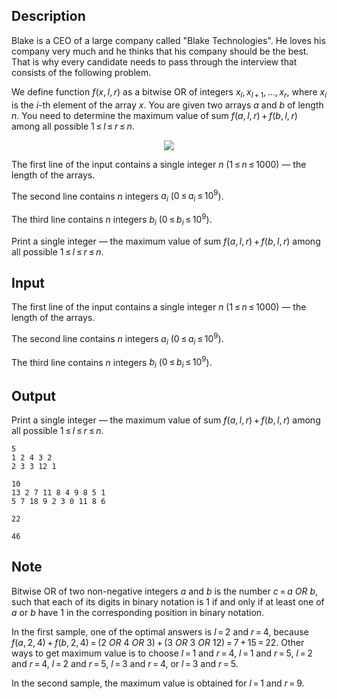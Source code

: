 ## Description

<div><p>Blake is a CEO of a large company called "Blake Technologies". He loves his company very much and he thinks that his company should be the best. That is why every candidate needs to pass through the interview that consists of the following problem.</p><p>We define function <span class="tex-span"><i>f</i>(<i>x</i>, <i>l</i>, <i>r</i>)</span> as a bitwise OR of integers <span class="tex-span"><i>x</i><sub class="lower-index"><i>l</i></sub>, <i>x</i><sub class="lower-index"><i>l</i> + 1</sub>, ..., <i>x</i><sub class="lower-index"><i>r</i></sub></span>, where <span class="tex-span"><i>x</i><sub class="lower-index"><i>i</i></sub></span> is the <span class="tex-span"><i>i</i></span>-th element of the array <span class="tex-span"><i>x</i></span>. You are given two arrays <span class="tex-span"><i>a</i></span> and <span class="tex-span"><i>b</i></span> of length <span class="tex-span"><i>n</i></span>. You need to determine the maximum value of sum <span class="tex-span"><i>f</i>(<i>a</i>, <i>l</i>, <i>r</i>) + <i>f</i>(<i>b</i>, <i>l</i>, <i>r</i>)</span> among all possible <span class="tex-span">1 ≤ <i>l</i> ≤ <i>r</i> ≤ <i>n</i></span>.</p><center> <img class="tex-graphics" src="file://Nmx5rHcu.png" style="max-width: 100.0%;max-height: 100.0%;"> </center></div><div class="input-specification"><p>The first line of the input contains a single integer <span class="tex-span"><i>n</i></span> (<span class="tex-span">1 ≤ <i>n</i> ≤ 1000</span>)&nbsp;— the length of the arrays.</p><p>The second line contains <span class="tex-span"><i>n</i></span> integers <span class="tex-span"><i>a</i><sub class="lower-index"><i>i</i></sub></span> (<span class="tex-span">0 ≤ <i>a</i><sub class="lower-index"><i>i</i></sub> ≤ 10<sup class="upper-index">9</sup></span>).</p><p>The third line contains <span class="tex-span"><i>n</i></span> integers <span class="tex-span"><i>b</i><sub class="lower-index"><i>i</i></sub></span> (<span class="tex-span">0 ≤ <i>b</i><sub class="lower-index"><i>i</i></sub> ≤ 10<sup class="upper-index">9</sup></span>).</p></div><div class="output-specification"><p>Print a single integer&nbsp;— the maximum value of sum <span class="tex-span"><i>f</i>(<i>a</i>, <i>l</i>, <i>r</i>) + <i>f</i>(<i>b</i>, <i>l</i>, <i>r</i>)</span> among all possible <span class="tex-span">1 ≤ <i>l</i> ≤ <i>r</i> ≤ <i>n</i></span>.</p></div>

## Input

<p>The first line of the input contains a single integer <span class="tex-span"><i>n</i></span> (<span class="tex-span">1 ≤ <i>n</i> ≤ 1000</span>)&nbsp;— the length of the arrays.</p><p>The second line contains <span class="tex-span"><i>n</i></span> integers <span class="tex-span"><i>a</i><sub class="lower-index"><i>i</i></sub></span> (<span class="tex-span">0 ≤ <i>a</i><sub class="lower-index"><i>i</i></sub> ≤ 10<sup class="upper-index">9</sup></span>).</p><p>The third line contains <span class="tex-span"><i>n</i></span> integers <span class="tex-span"><i>b</i><sub class="lower-index"><i>i</i></sub></span> (<span class="tex-span">0 ≤ <i>b</i><sub class="lower-index"><i>i</i></sub> ≤ 10<sup class="upper-index">9</sup></span>).</p>

## Output

<p>Print a single integer&nbsp;— the maximum value of sum <span class="tex-span"><i>f</i>(<i>a</i>, <i>l</i>, <i>r</i>) + <i>f</i>(<i>b</i>, <i>l</i>, <i>r</i>)</span> among all possible <span class="tex-span">1 ≤ <i>l</i> ≤ <i>r</i> ≤ <i>n</i></span>.</p>





```input1
5
1 2 4 3 2
2 3 3 12 1

```




```input2
10
13 2 7 11 8 4 9 8 5 1
5 7 18 9 2 3 0 11 8 6

```




```output1
22
```




```output2
46
```



## Note

<p>Bitwise OR of two non-negative integers <span class="tex-span"><i>a</i></span> and <span class="tex-span"><i>b</i></span> is the number <span class="tex-span"><i>c</i> = <i>a</i> <i>OR</i> <i>b</i></span>, such that each of its digits in binary notation is <span class="tex-span">1</span> if and only if at least one of <span class="tex-span"><i>a</i></span> or <span class="tex-span"><i>b</i></span> have <span class="tex-span">1</span> in the corresponding position in binary notation.</p><p>In the first sample, one of the optimal answers is <span class="tex-span"><i>l</i> = 2</span> and <span class="tex-span"><i>r</i> = 4</span>, because <span class="tex-span"><i>f</i>(<i>a</i>, 2, 4) + <i>f</i>(<i>b</i>, 2, 4) = (2 <i>OR</i> 4 <i>OR</i> 3) + (3 <i>OR</i> 3 <i>OR</i> 12) = 7 + 15 = 22</span>. Other ways to get maximum value is to choose <span class="tex-span"><i>l</i> = 1</span> and <span class="tex-span"><i>r</i> = 4</span>, <span class="tex-span"><i>l</i> = 1</span> and <span class="tex-span"><i>r</i> = 5</span>, <span class="tex-span"><i>l</i> = 2</span> and <span class="tex-span"><i>r</i> = 4</span>, <span class="tex-span"><i>l</i> = 2</span> and <span class="tex-span"><i>r</i> = 5</span>, <span class="tex-span"><i>l</i> = 3</span> and <span class="tex-span"><i>r</i> = 4</span>, or <span class="tex-span"><i>l</i> = 3</span> and <span class="tex-span"><i>r</i> = 5</span>.</p><p>In the second sample, the maximum value is obtained for <span class="tex-span"><i>l</i> = 1</span> and <span class="tex-span"><i>r</i> = 9</span>.</p>
